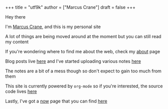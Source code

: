 +++
title = "utf9k"
author = ["Marcus Crane"]
draft = false
+++

Hey there

I'm [Marcus Crane](/about), and this is my personal site

A lot of things are being moved around at the moment but you can still read my content

If you're wondering where to find me about the web, check my [about](/about) page

Blog posts live [here](/blog) and I've started uploading various notes [here](/notes)

The notes are a bit of a mess though so don't expect to gain too much from them

This site is currently powered by `org-mode` so if you're interested, the source code lives [here](https://github.com/marcus-crane/utf9k)

Lastly, I've got a [now](https://nownownow.com/about) page that you can find [here](/now)
